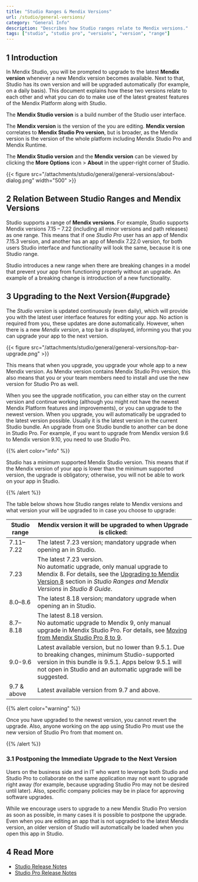 ```yaml
---
title: "Studio Ranges & Mendix Versions"
url: /studio/general-versions/
category: "General Info"
description: "Describes how Studio ranges relate to Mendix versions."
tags: ["studio", "studio pro", "versions", "version", "range"]
---
```


## 1 Introduction 

In Mendix Studio, you will be prompted to upgrade to the latest **Mendix version** whenever a new Mendix version becomes available. Next to that, Studio has its own version and will be upgraded automatically (for example, on a daily basis). This document explains how these two versions relate to each other and what you can do to make use of the latest greatest features of the Mendix Platform along with Studio.

The **Mendix Studio version** is a build number of the Studio user interface. 

The **Mendix version** is the version of the  you are editing. **Mendix version** correlates to **Mendix Studio Pro version**, but is broader, as the Mendix version is the version of the whole platform including Mendix Studio Pro and Mendix Runtime. 

The **Mendix Studio version** and the **Mendix version** can be viewed by clicking the **More Options** icon > **About** in the upper-right corner of Studio.

{{< figure src="/attachments/studio/general/general-versions/about-dialog.png"   width="500"  >}}

## 2 Relation Between Studio Ranges and Mendix Versions 

Studio supports a range of **Mendix versions**. For example, Studio supports Mendix versions 7.15 – 7.22 (including all minor versions and path releases) as one range. This means that if one *Studio Pro* user has an app of Mendix 7.15.3 version, and another has an app of Mendix 7.22.0 version, for both users Studio interface and functionality will look the same, because it is one Studio range.

Studio introduces a new range when there are breaking changes in a model that prevent your app from functioning properly without an upgrade.  An example of a breaking change is introduction of a new functionality. 

## 3 Upgrading to the Next Version{#upgrade}

The *Studio version* is updated continuously (even daily), which will provide you with the latest user interface features for editing your app. No action is required from you, these updates are done automatically. However, when there is a new *Mendix version*, a top bar is displayed, informing you that you can upgrade your app to the next version.  

{{< figure src="/attachments/studio/general/general-versions/top-bar-upgrade.png" >}}

This means that when you upgrade, you upgrade your whole app to a new Mendix version. As Mendix version contains Mendix Studio Pro version, this also means that you or your team members need to install and use the new version for Studio Pro as well. 

When you see the upgrade notification, you can either stay on the current version and continue working (although you might not have the newest Mendix Platform features and improvements), or you can upgrade to the newest version. When you upgrade, you will automatically be upgraded to the latest version possible. Usually it is the latest version in the current Studio bundle. An upgrade from one Studio bundle to another can be done in Studio Pro. For example, if you want to upgrade from Mendix version 9.6 to Mendix version 9.10, you need to use Studio Pro.

{{% alert color="info" %}} 

Studio has a minimum supported Mendix Studio version. This means that if the Mendix version of your app is lower than the minimum supported version, the upgrade is obligatory; otherwise, you will not be able to work on your app in Studio. 

{{% /alert %}}

The table below shows how Studio ranges relate to Mendix versions and what version your  will be upgraded to in case you choose to upgrade:

| Studio range | Mendix version it will be upgraded to when Upgrade is clicked: |
| ------------ | ------------------------------------------------------------ |
| 7.11–7.22    | The latest 7.23 version; mandatory upgrade when opening an  in Studio. |
| 7.23         | The latest 7.23 version. <br />No automatic upgrade, only manual upgrade to Mendix 8. For details, see the [Upgrading to Mendix Version 8](/studio8/general-versions/#upgrade-to-8) section in *Studio Ranges and Mendix Versions* in *Studio 8 Guide*. |
| 8.0–8.6      | The latest 8.18 version; mandatory upgrade when opening an  in Studio. |
| 8.7–8.18     | The latest 8.18 version.<br />No automatic upgrade to Mendix 9, only manual upgrade in Mendix Studio Pro. For details, see [Moving from Mendix Studio Pro 8 to 9](/refguide/moving-from-8-to-9/). |
| 9.0-9.6      | Latest available version, but no lower than 9.5.1. Due to breaking changes, minimum Studio-supported version in this bundle is 9.5.1.  Apps below 9.5.1 will not open in Studio and an automatic upgrade will be suggested. |
| 9.7 & above  | Latest available version from 9.7 and above.                 |

{{% alert color="warning" %}} 

Once you have upgraded to the newest version, you cannot revert the upgrade. Also, anyone working on the app using Studio Pro must use the new version of Studio Pro from that moment on.

{{% /alert %}}    

### 3.1 Postponing the Immediate Upgrade to the Next Version 

Users on the business side and in IT who want to leverage both Studio and Studio Pro to collaborate on the same application may not want to upgrade right away (for example, because upgrading Studio Pro may not be desired until later). Also, specific company policies may be in place for approving software upgrades.

While we encourage users to upgrade to a new Mendix Studio Pro version as soon as possible, in many cases it is possible to postpone the upgrade. Even when you are editing an app that is not upgraded to the latest Mendix version, an older version of Studio will automatically be loaded when you open this app in Studio. 

## 4 Read More

* [Studio Release Notes](/releasenotes/studio/)
* [Studio Pro Release Notes](/releasenotes/studio-pro/)
